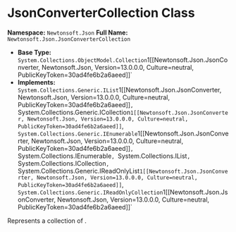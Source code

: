 # JsonConverterCollection Class

**Namespace:** `Newtonsoft.Json`
**Full Name:** `Newtonsoft.Json.JsonConverterCollection`
- **Base Type:** `System.Collections.ObjectModel.Collection`1[[Newtonsoft.Json.JsonConverter, Newtonsoft.Json, Version=13.0.0.0, Culture=neutral, PublicKeyToken=30ad4fe6b2a6aeed]]`
- **Implements:** `System.Collections.Generic.IList`1[[Newtonsoft.Json.JsonConverter, Newtonsoft.Json, Version=13.0.0.0, Culture=neutral, PublicKeyToken=30ad4fe6b2a6aeed]]`, `System.Collections.Generic.ICollection`1[[Newtonsoft.Json.JsonConverter, Newtonsoft.Json, Version=13.0.0.0, Culture=neutral, PublicKeyToken=30ad4fe6b2a6aeed]]`, `System.Collections.Generic.IEnumerable`1[[Newtonsoft.Json.JsonConverter, Newtonsoft.Json, Version=13.0.0.0, Culture=neutral, PublicKeyToken=30ad4fe6b2a6aeed]]`, `System.Collections.IEnumerable`, `System.Collections.IList`, `System.Collections.ICollection`, `System.Collections.Generic.IReadOnlyList`1[[Newtonsoft.Json.JsonConverter, Newtonsoft.Json, Version=13.0.0.0, Culture=neutral, PublicKeyToken=30ad4fe6b2a6aeed]]`, `System.Collections.Generic.IReadOnlyCollection`1[[Newtonsoft.Json.JsonConverter, Newtonsoft.Json, Version=13.0.0.0, Culture=neutral, PublicKeyToken=30ad4fe6b2a6aeed]]`

Represents a collection of .